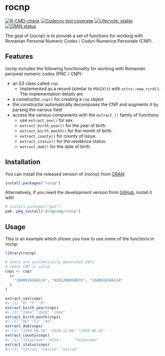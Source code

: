 
<!-- README.md is generated from README.Rmd. Please edit that file -->

# rocnp

<!-- badges: start -->

[![R-CMD-check](https://github.com/dragosmg/rocnp/actions/workflows/R-CMD-check.yaml/badge.svg)](https://github.com/dragosmg/rocnp/actions/workflows/R-CMD-check.yaml)
[![Codecov test
coverage](https://codecov.io/gh/dragosmg/rocnp/graph/badge.svg)](https://app.codecov.io/gh/dragosmg/rocnp)
[![Lifecycle:
stable](https://img.shields.io/badge/lifecycle-stable-brightgreen.svg)](https://lifecycle.r-lib.org/articles/stages.html#stable)
[![CRAN
status](https://www.r-pkg.org/badges/version/rocnp)](https://CRAN.R-project.org/package=rocnp)
<!-- badges: end -->

The goal of {rocnp} is to provide a set of functions for working with
Romanian Personal Numeric Codes / Coduri Numerice Personale (CNP).

## Features

rocnp includes the following functionality for working with Romanian
personal numeric codes (PNC / CNP):

- an S3 class called `cnp`:
  - implemented as a record (similar to `POSIXlt`) with
    `vctrs::new_rcrd()`. The implementation details are
- a constructor, `cnp()` for creating a `cnp` object
- the constructor automatically decomposes the CNP and augments it by
  parsing the various field
- access the various components with the `extract_()` family of
  functions:
  - use `extract_sex()` for sex.
  - `extract_birth_year()` for the year of birth.
  - `extract_birth_month()` for the month of birth.
  - `extract_county()` for county of issue.
  - `extract_status()` for the residence status.
  - `extract_dob()` for the date of birth.

## Installation

You can install the released version of {rocnp} from
[CRAN](https://CRAN.R-project.org):

``` r
install.packages("rocnp")
```

Alternatively, if you need the development version from
[GitHub](https://github.com/dragosmg/rocnp), install it with

``` r
# install.packages("pak")
pak::pkg_install("dragosmg/rocnp")
```

## Usage

This is an example which shows you how to use some of the functions in
rocnp:

``` r
library(rocnp)

# these are synthetically generated CNPs
# check CNP is valid
cnps <- cnp(
  c(
    "1940616346114", "6201206018078", "1940616346114"
  )
)

extract_sex(cnps)
#> [1] "M" "F" "M"
extract_birth_year(cnps)
#> [1] "1994" "2020" "1994"
extract_birth_month(cnps)
#> [1] "06" "12" "06"
extract_dob(cnps)
#> [1] "1994-06-16" "2020-12-06" "1994-06-16"
extract_county(cnps)
#> [1] "Teleorman" "Alba"      "Teleorman"
extract_status(cnps)
#> [1] "native" "native" "native"
```
